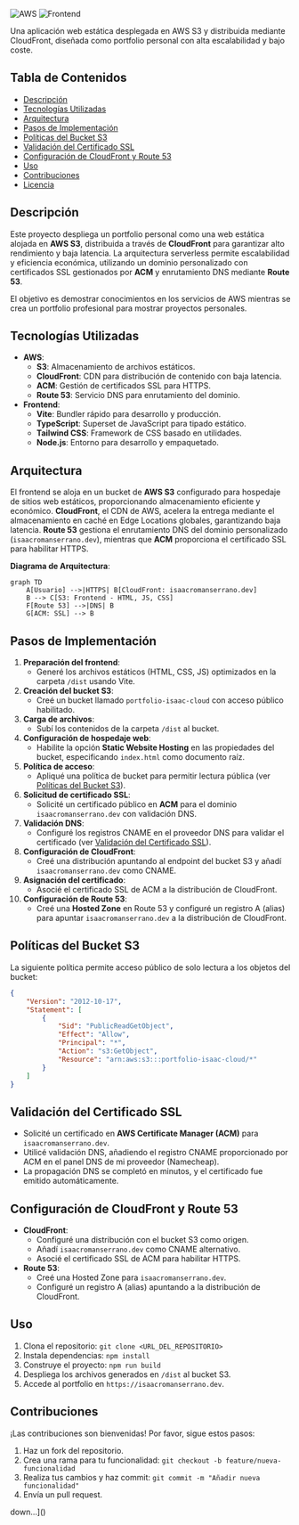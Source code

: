 ![AWS](https://img.shields.io/badge/AWS-CloudFront%20%7C%20S3%20%7C%20ACM%20%7C%20Route%2053-orange?logo=amazonaws)
![Frontend](https://img.shields.io/badge/Frontend-Vite%20%7C%20TypeScript%20%7C%20Tailwind-blue?logo=vite)


Una aplicación web estática desplegada en AWS S3 y distribuida mediante CloudFront, diseñada como portfolio personal con alta escalabilidad y bajo coste.

## Tabla de Contenidos

- [Descripción](#descripción)
- [Tecnologías Utilizadas](#tecnologías-utilizadas)
- [Arquitectura](#arquitectura)
- [Pasos de Implementación](#pasos-de-implementación)
- [Políticas del Bucket S3](#políticas-del-bucket-s3)
- [Validación del Certificado SSL](#validación-del-certificado-ssl)
- [Configuración de CloudFront y Route 53](#configuración-de-cloudfront-y-route-53)
- [Uso](#uso)
- [Contribuciones](#contribuciones)
- [Licencia](#licencia)

## Descripción

Este proyecto despliega un portfolio personal como una web estática alojada en **AWS S3**, distribuida a través de **CloudFront** para garantizar alto rendimiento y baja latencia. La arquitectura serverless permite escalabilidad y eficiencia económica, utilizando un dominio personalizado con certificados SSL gestionados por **ACM** y enrutamiento DNS mediante **Route 53**.

El objetivo es demostrar conocimientos en los servicios de AWS mientras se crea un portfolio profesional para mostrar proyectos personales.

## Tecnologías Utilizadas

- **AWS**:
  - **S3**: Almacenamiento de archivos estáticos.
  - **CloudFront**: CDN para distribución de contenido con baja latencia.
  - **ACM**: Gestión de certificados SSL para HTTPS.
  - **Route 53**: Servicio DNS para enrutamiento del dominio.
- **Frontend**:
  - **Vite**: Bundler rápido para desarrollo y producción.
  - **TypeScript**: Superset de JavaScript para tipado estático.
  - **Tailwind CSS**: Framework de CSS basado en utilidades.
  - **Node.js**: Entorno para desarrollo y empaquetado.

## Arquitectura

El frontend se aloja en un bucket de **AWS S3** configurado para hospedaje de sitios web estáticos, proporcionando almacenamiento eficiente y económico. **CloudFront**, el CDN de AWS, acelera la entrega mediante el almacenamiento en caché en Edge Locations globales, garantizando baja latencia. **Route 53** gestiona el enrutamiento DNS del dominio personalizado (`isaacromanserrano.dev`), mientras que **ACM** proporciona el certificado SSL para habilitar HTTPS.

**Diagrama de Arquitectura**:

```mermaid
graph TD
    A[Usuario] -->|HTTPS| B[CloudFront: isaacromanserrano.dev]
    B --> C[S3: Frontend - HTML, JS, CSS]
    F[Route 53] -->|DNS| B
    G[ACM: SSL] --> B
```

## Pasos de Implementación

1. **Preparación del frontend**:
   - Generé los archivos estáticos (HTML, CSS, JS) optimizados en la carpeta `/dist` usando Vite.
2. **Creación del bucket S3**:
   - Creé un bucket llamado `portfolio-isaac-cloud` con acceso público habilitado.
3. **Carga de archivos**:
   - Subí los contenidos de la carpeta `/dist` al bucket.
4. **Configuración de hospedaje web**:
   - Habilite la opción **Static Website Hosting** en las propiedades del bucket, especificando `index.html` como documento raíz.
5. **Política de acceso**:
   - Apliqué una política de bucket para permitir lectura pública (ver [Políticas del Bucket S3](#políticas-del-bucket-s3)).
6. **Solicitud de certificado SSL**:
   - Solicité un certificado público en **ACM** para el dominio `isaacromanserrano.dev` con validación DNS.
7. **Validación DNS**:
   - Configuré los registros CNAME en el proveedor DNS para validar el certificado (ver [Validación del Certificado SSL](#validación-del-certificado-ssl)).
8. **Configuración de CloudFront**:
   - Creé una distribución apuntando al endpoint del bucket S3 y añadí `isaacromanserrano.dev` como CNAME.
9. **Asignación del certificado**:
   - Asocié el certificado SSL de ACM a la distribución de CloudFront.
10. **Configuración de Route 53**:
    - Creé una **Hosted Zone** en Route 53 y configuré un registro A (alias) para apuntar `isaacromanserrano.dev` a la distribución de CloudFront.

## Políticas del Bucket S3

La siguiente política permite acceso público de solo lectura a los objetos del bucket:

```json
{
    "Version": "2012-10-17",
    "Statement": [
        {
            "Sid": "PublicReadGetObject",
            "Effect": "Allow",
            "Principal": "*",
            "Action": "s3:GetObject",
            "Resource": "arn:aws:s3:::portfolio-isaac-cloud/*"
        }
    ]
}
```

## Validación del Certificado SSL

- Solicité un certificado en **AWS Certificate Manager (ACM)** para `isaacromanserrano.dev`.
- Utilicé validación DNS, añadiendo el registro CNAME proporcionado por ACM en el panel DNS de mi proveedor (Namecheap).
- La propagación DNS se completó en minutos, y el certificado fue emitido automáticamente.

## Configuración de CloudFront y Route 53

- **CloudFront**:
  - Configuré una distribución con el bucket S3 como origen.
  - Añadí `isaacromanserrano.dev` como CNAME alternativo.
  - Asocié el certificado SSL de ACM para habilitar HTTPS.
- **Route 53**:
  - Creé una Hosted Zone para `isaacromanserrano.dev`.
  - Configuré un registro A (alias) apuntando a la distribución de CloudFront.

## Uso

1. Clona el repositorio: `git clone <URL_DEL_REPOSITORIO>`
2. Instala dependencias: `npm install`
3. Construye el proyecto: `npm run build`
4. Despliega los archivos generados en `/dist` al bucket S3.
5. Accede al portfolio en `https://isaacromanserrano.dev`.

## Contribuciones

¡Las contribuciones son bienvenidas! Por favor, sigue estos pasos:
1. Haz un fork del repositorio.
2. Crea una rama para tu funcionalidad: `git checkout -b feature/nueva-funcionalidad`
3. Realiza tus cambios y haz commit: `git commit -m "Añadir nueva funcionalidad"`
4. Envía un pull request.

down…]()
